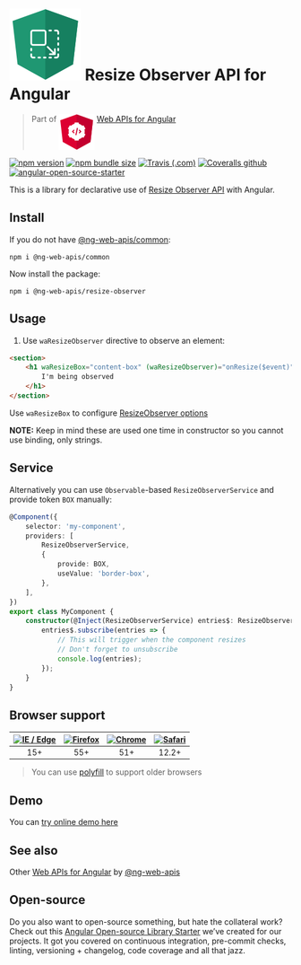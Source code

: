 # ![ng-web-apis logo](projects/demo/src/assets/logo.svg) Resize Observer API for Angular

> Part of <img src="projects/demo/src/assets/web-api.svg" align="top"> [Web APIs for Angular](https://ng-web-apis.github.io/)

[![npm version](https://img.shields.io/npm/v/@ng-web-apis/resize-observer.svg)](https://npmjs.com/package/@ng-web-apis/resize-observer)
[![npm bundle size](https://img.shields.io/bundlephobia/minzip/@ng-web-apis/resize-observer)](https://bundlephobia.com/result?p=@ng-web-apis/resize-observer)
[![Travis (.com)](https://img.shields.io/travis/com/ng-web-apis/resize-observer)](https://travis-ci.com/ng-web-apis/resize-observer)
[![Coveralls github](https://img.shields.io/coveralls/github/ng-web-apis/resize-observer)](https://coveralls.io/github/ng-web-apis/resize-observer?branch=master)
[![angular-open-source-starter](https://img.shields.io/badge/made%20with-angular--open--source--starter-d81676?logo=angular)](https://github.com/TinkoffCreditSystems/angular-open-source-starter)

This is a library for declarative use of
[Resize Observer API](https://developer.mozilla.org/en-US/docs/Web/API/Resize_Observer_API)
with Angular.

## Install

If you do not have [@ng-web-apis/common](https://github.com/ng-web-apis/common):

```
npm i @ng-web-apis/common
```

Now install the package:

```
npm i @ng-web-apis/resize-observer
```

## Usage

1. Use `waResizeObserver` directive to observe an element:

```html
<section>
    <h1 waResizeBox="content-box" (waResizeObserver)="onResize($event)">
        I'm being observed
    </h1>
</section>
```

Use `waResizeBox` to configure
[ResizeObserver options](https://developer.mozilla.org/en-US/docs/Web/API/resizeObserver/ResizeObserver)

**NOTE:** Keep in mind these are used one time in constructor so you cannot use
binding, only strings.

## Service

Alternatively you can use `Observable`-based `ResizeObserverService` and provide token
`BOX` manually:

```typescript
@Component({
    selector: 'my-component',
    providers: [
        ResizeObserverService,
        {
            provide: BOX,
            useValue: 'border-box',
        },
    ],
})
export class MyComponent {
    constructor(@Inject(ResizeObserverService) entries$: ResizeObserverService) {
        entries$.subscribe(entries => {
            // This will trigger when the component resizes
            // Don't forget to unsubscribe
            console.log(entries);
        });
    }
}
```

## Browser support

| [<img src="https://raw.githubusercontent.com/alrra/browser-logos/master/src/edge/edge_48x48.png" alt="IE / Edge" width="24px" height="24px" />](http://godban.github.io/browsers-support-badges/) | [<img src="https://raw.githubusercontent.com/alrra/browser-logos/master/src/firefox/firefox_48x48.png" alt="Firefox" width="24px" height="24px" />](http://godban.github.io/browsers-support-badges/) | [<img src="https://raw.githubusercontent.com/alrra/browser-logos/master/src/chrome/chrome_48x48.png" alt="Chrome" width="24px" height="24px" />](http://godban.github.io/browsers-support-badges/) | [<img src="https://raw.githubusercontent.com/alrra/browser-logos/master/src/safari/safari_48x48.png" alt="Safari" width="24px" height="24px" />](http://godban.github.io/browsers-support-badges/) |
| :-----------------------------------------------------------------------------------------------------------------------------------------------------------------------------------------------: | :---------------------------------------------------------------------------------------------------------------------------------------------------------------------------------------------------: | :------------------------------------------------------------------------------------------------------------------------------------------------------------------------------------------------: | :------------------------------------------------------------------------------------------------------------------------------------------------------------------------------------------------: |
|                                                                                                15+                                                                                                |                                                                                                  55+                                                                                                  |                                                                                                51+                                                                                                 |                                                                                               12.2+                                                                                                |

> You can use [polyfill](https://www.npmjs.com/package/resize-observer-polyfill) to support older browsers

## Demo

You can [try online demo here](https://ng-web-apis.github.io/resize-observer)

## See also

Other [Web APIs for Angular](https://ng-web-apis.github.io/) by [@ng-web-apis](https://github.com/ng-web-apis)

## Open-source

Do you also want to open-source something, but hate the collateral work?
Check out this [Angular Open-source Library Starter](https://github.com/TinkoffCreditSystems/angular-open-source-starter)
we’ve created for our projects. It got you covered on continuous integration,
pre-commit checks, linting, versioning + changelog, code coverage and all that jazz.

